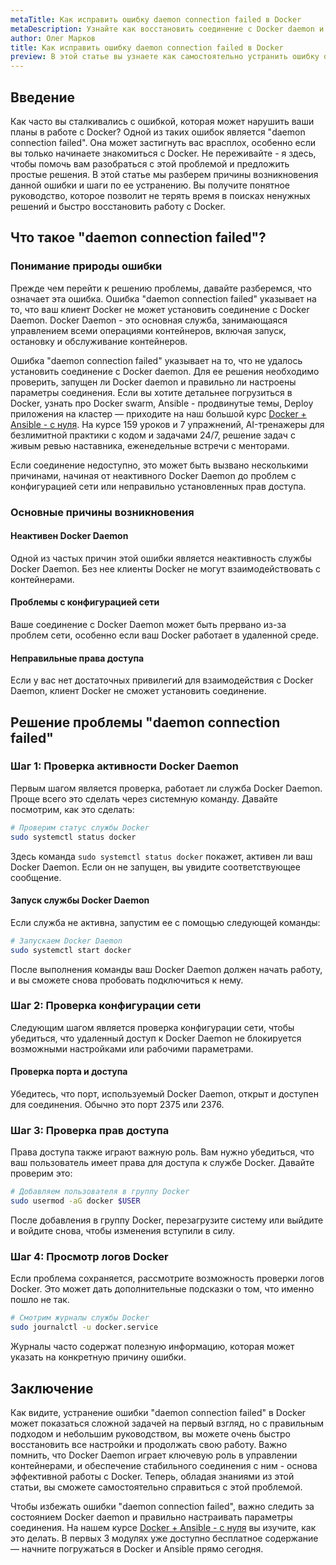 ```yaml
---
metaTitle: Как исправить ошибку daemon connection failed в Docker
metaDescription: Узнайте как восстановить соединение с Docker daemon и устранить ошибку daemon connection failed. Статья включает примеры кода и пошаговые инструкции.
author: Олег Марков
title: Как исправить ошибку daemon connection failed в Docker
preview: В этой статье вы узнаете как самостоятельно устранить ошибку daemon connection failed в Docker и восстановить стабильную работу контейнеров.
---
```


## Введение

Как часто вы сталкивались с ошибкой, которая может нарушить ваши планы в работе с Docker? Одной из таких ошибок является "daemon connection failed". Она может застигнуть вас врасплох, особенно если вы только начинаете знакомиться с Docker. Не переживайте - я здесь, чтобы помочь вам разобраться с этой проблемой и предложить простые решения. В этой статье мы разберем причины возникновения данной ошибки и шаги по ее устранению. Вы получите понятное руководство, которое позволит не терять время в поисках ненужных решений и быстро восстановить работу с Docker.

## Что такое "daemon connection failed"?

### Понимание природы ошибки

Прежде чем перейти к решению проблемы, давайте разберемся, что означает эта ошибка. Ошибка "daemon connection failed" указывает на то, что ваш клиент Docker не может установить соединение с Docker Daemon. Docker Daemon - это основная служба, занимающаяся управлением всеми операциями контейнеров, включая запуск, остановку и обслуживание контейнеров.

Ошибка "daemon connection failed" указывает на то, что не удалось установить соединение с Docker daemon. Для ее решения необходимо проверить, запущен ли Docker daemon и правильно ли настроены параметры соединения. Если вы хотите детальнее погрузиться в Docker, узнать про Docker swarm, Ansible - продвинутые темы, Deploy приложения на кластер — приходите на наш большой курс [Docker + Ansible - с нуля](https://purpleschool.ru/course/docker?utm_source=knowledgebase&utm_medium=text&utm_campaign=Kak_ispravit_oshibku_daemon_connection_failed_v_Docker). На курсе 159 уроков и 7 упражнений, AI-тренажеры для безлимитной практики с кодом и задачами 24/7, решение задач с живым ревью наставника, еженедельные встречи с менторами.

Если соединение недоступно, это может быть вызвано несколькими причинами, начиная от неактивного Docker Daemon до проблем с конфигурацией сети или неправильно установленных прав доступа.

### Основные причины возникновения

#### Неактивен Docker Daemon

Одной из частых причин этой ошибки является неактивность службы Docker Daemon. Без нее клиенты Docker не могут взаимодействовать с контейнерами.

#### Проблемы с конфигурацией сети

Ваше соединение с Docker Daemon может быть прервано из-за проблем сети, особенно если ваш Docker работает в удаленной среде.

#### Неправильные права доступа

Если у вас нет достаточных привилегий для взаимодействия с Docker Daemon, клиент Docker не сможет установить соединение.

## Решение проблемы "daemon connection failed"

### Шаг 1: Проверка активности Docker Daemon

Первым шагом является проверка, работает ли служба Docker Daemon. Проще всего это сделать через системную команду. Давайте посмотрим, как это сделать:

```bash
# Проверим статус службы Docker
sudo systemctl status docker
```

Здесь команда `sudo systemctl status docker` покажет, активен ли ваш Docker Daemon. Если он не запущен, вы увидите соответствующее сообщение.

#### Запуск службы Docker Daemon

Если служба не активна, запустим ее с помощью следующей команды:

```bash
# Запускаем Docker Daemon
sudo systemctl start docker
```

После выполнения команды ваш Docker Daemon должен начать работу, и вы сможете снова пробовать подключиться к нему.

### Шаг 2: Проверка конфигурации сети

Следующим шагом является проверка конфигурации сети, чтобы убедиться, что удаленный доступ к Docker Daemon не блокируется возможными настройками или рабочими параметрами.

#### Проверка порта и доступа

Убедитесь, что порт, используемый Docker Daemon, открыт и доступен для соединения. Обычно это порт 2375 или 2376.

### Шаг 3: Проверка прав доступа

Права доступа также играют важную роль. Вам нужно убедиться, что ваш пользователь имеет права для доступа к службе Docker. Давайте проверим это:

```bash
# Добавляем пользователя в группу Docker
sudo usermod -aG docker $USER
```

После добавления в группу Docker, перезагрузите систему или выйдите и войдите снова, чтобы изменения вступили в силу.

### Шаг 4: Просмотр логов Docker

Если проблема сохраняется, рассмотрите возможность проверки логов Docker. Это может дать дополнительные подсказки о том, что именно пошло не так.

```bash
# Смотрим журналы службы Docker
sudo journalctl -u docker.service
```

Журналы часто содержат полезную информацию, которая может указать на конкретную причину ошибки.

## Заключение

Как видите, устранение ошибки "daemon connection failed" в Docker может показаться сложной задачей на первый взгляд, но с правильным подходом и небольшим руководством, вы можете очень быстро восстановить все настройки и продолжать свою работу. Важно помнить, что Docker Daemon играет ключевую роль в управлении контейнерами, и обеспечение стабильного соединения с ним - основа эффективной работы с Docker. Теперь, обладая знаниями из этой статьи, вы сможете самостоятельно справиться с этой проблемой. 

Чтобы избежать ошибки "daemon connection failed", важно следить за состоянием Docker daemon и правильно настраивать параметры соединения. На нашем курсе [Docker + Ansible - с нуля](https://purpleschool.ru/course/docker?utm_source=knowledgebase&utm_medium=text&utm_campaign=Kak_ispravit_oshibku_daemon_connection_failed_v_Docker) вы изучите, как это делать. В первых 3 модулях уже доступно бесплатное содержание — начните погружаться в Docker и Ansible прямо сегодня.
